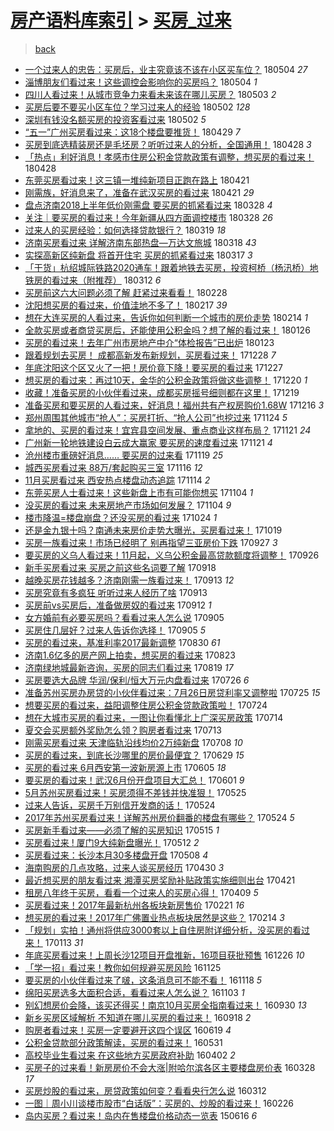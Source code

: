 [房产语料库索引](../../README.md)  > [买房_过来](买房_过来.md)
====
> [back](../README.md)

- [一个过来人的忠告：买房后，业主究竟该不该在小区买车位？](http://jkwz.applinzi.com/ittc/7099365692761703441.html#%E4%B8%80%E4%B8%AA%E8%BF%87%E6%9D%A5%E4%BA%BA%E7%9A%84%E5%BF%A0%E5%91%8A%EF%BC%9A%E4%B9%B0%E6%88%BF%E5%90%8E%EF%BC%8C%E4%B8%9A%E4%B8%BB%E7%A9%B6%E7%AB%9F%E8%AF%A5%E4%B8%8D%E8%AF%A5%E5%9C%A8%E5%B0%8F%E5%8C%BA%E4%B9%B0%E8%BD%A6%E4%BD%8D%EF%BC%9F) 180504 *27* 
- [淄博朋友们看过来！这些调控会影响你的买房吗？](http://jkwz.applinzi.com/ittc/7099227805739123723.html#%E6%B7%84%E5%8D%9A%E6%9C%8B%E5%8F%8B%E4%BB%AC%E7%9C%8B%E8%BF%87%E6%9D%A5%EF%BC%81%E8%BF%99%E4%BA%9B%E8%B0%83%E6%8E%A7%E4%BC%9A%E5%BD%B1%E5%93%8D%E4%BD%A0%E7%9A%84%E4%B9%B0%E6%88%BF%E5%90%97%EF%BC%9F) 180504 *1* 
- [四川人看过来！从城市竞争力来看未来该在哪儿买房？](http://jkwz.applinzi.com/ittc/7098832672636011527.html#%E5%9B%9B%E5%B7%9D%E4%BA%BA%E7%9C%8B%E8%BF%87%E6%9D%A5%EF%BC%81%E4%BB%8E%E5%9F%8E%E5%B8%82%E7%AB%9E%E4%BA%89%E5%8A%9B%E6%9D%A5%E7%9C%8B%E6%9C%AA%E6%9D%A5%E8%AF%A5%E5%9C%A8%E5%93%AA%E5%84%BF%E4%B9%B0%E6%88%BF%EF%BC%9F) 180503 *2* 
- [买房后要不要买小区车位？学习过来人的经验](http://jkwz.applinzi.com/ittc/7098553395038389265.html#%E4%B9%B0%E6%88%BF%E5%90%8E%E8%A6%81%E4%B8%8D%E8%A6%81%E4%B9%B0%E5%B0%8F%E5%8C%BA%E8%BD%A6%E4%BD%8D%EF%BC%9F%E5%AD%A6%E4%B9%A0%E8%BF%87%E6%9D%A5%E4%BA%BA%E7%9A%84%E7%BB%8F%E9%AA%8C) 180502 *128* 
- [深圳有钱没名额买房的投资客看过来](http://jkwz.applinzi.com/ittc/7098410942813701130.html#%E6%B7%B1%E5%9C%B3%E6%9C%89%E9%92%B1%E6%B2%A1%E5%90%8D%E9%A2%9D%E4%B9%B0%E6%88%BF%E7%9A%84%E6%8A%95%E8%B5%84%E5%AE%A2%E7%9C%8B%E8%BF%87%E6%9D%A5) 180502 *5* 
- [“五一”广州买房看过来：这18个楼盘要推货！](http://jkwz.applinzi.com/ittc/7097370277149410320.html#%E2%80%9C%E4%BA%94%E4%B8%80%E2%80%9D%E5%B9%BF%E5%B7%9E%E4%B9%B0%E6%88%BF%E7%9C%8B%E8%BF%87%E6%9D%A5%EF%BC%9A%E8%BF%9918%E4%B8%AA%E6%A5%BC%E7%9B%98%E8%A6%81%E6%8E%A8%E8%B4%A7%EF%BC%81) 180429 *7* 
- [买房到底选精装房还是毛坯房？听听过来人的分析，全国通用！](http://jkwz.applinzi.com/ittc/7097082250560799755.html#%E4%B9%B0%E6%88%BF%E5%88%B0%E5%BA%95%E9%80%89%E7%B2%BE%E8%A3%85%E6%88%BF%E8%BF%98%E6%98%AF%E6%AF%9B%E5%9D%AF%E6%88%BF%EF%BC%9F%E5%90%AC%E5%90%AC%E8%BF%87%E6%9D%A5%E4%BA%BA%E7%9A%84%E5%88%86%E6%9E%90%EF%BC%8C%E5%85%A8%E5%9B%BD%E9%80%9A%E7%94%A8%EF%BC%81) 180428 *3* 
- [「热点」利好消息！孝感市住房公积金贷款政策有调整，想买房的看过来！](http://jkwz.applinzi.com/ittc/7096961226276078609.html#%E3%80%8C%E7%83%AD%E7%82%B9%E3%80%8D%E5%88%A9%E5%A5%BD%E6%B6%88%E6%81%AF%EF%BC%81%E5%AD%9D%E6%84%9F%E5%B8%82%E4%BD%8F%E6%88%BF%E5%85%AC%E7%A7%AF%E9%87%91%E8%B4%B7%E6%AC%BE%E6%94%BF%E7%AD%96%E6%9C%89%E8%B0%83%E6%95%B4%EF%BC%8C%E6%83%B3%E4%B9%B0%E6%88%BF%E7%9A%84%E7%9C%8B%E8%BF%87%E6%9D%A5%EF%BC%81) 180428  
- [东莞买房看过来！这三镇一堆纯新项目正跑在路上](http://jkwz.applinzi.com/ittc/7094570509692044294.html#%E4%B8%9C%E8%8E%9E%E4%B9%B0%E6%88%BF%E7%9C%8B%E8%BF%87%E6%9D%A5%EF%BC%81%E8%BF%99%E4%B8%89%E9%95%87%E4%B8%80%E5%A0%86%E7%BA%AF%E6%96%B0%E9%A1%B9%E7%9B%AE%E6%AD%A3%E8%B7%91%E5%9C%A8%E8%B7%AF%E4%B8%8A) 180421  
- [刚需族，好消息来了，准备在武汉买房的看过来](http://jkwz.applinzi.com/ittc/7094566598771999750.html#%E5%88%9A%E9%9C%80%E6%97%8F%EF%BC%8C%E5%A5%BD%E6%B6%88%E6%81%AF%E6%9D%A5%E4%BA%86%EF%BC%8C%E5%87%86%E5%A4%87%E5%9C%A8%E6%AD%A6%E6%B1%89%E4%B9%B0%E6%88%BF%E7%9A%84%E7%9C%8B%E8%BF%87%E6%9D%A5) 180421 *29* 
- [盘点济南2018上半年低价刚需盘 要买房的抓紧看过来](http://jkwz.applinzi.com/ittc/7085477008631137291.html#%E7%9B%98%E7%82%B9%E6%B5%8E%E5%8D%972018%E4%B8%8A%E5%8D%8A%E5%B9%B4%E4%BD%8E%E4%BB%B7%E5%88%9A%E9%9C%80%E7%9B%98+%E8%A6%81%E4%B9%B0%E6%88%BF%E7%9A%84%E6%8A%93%E7%B4%A7%E7%9C%8B%E8%BF%87%E6%9D%A5) 180328 *4* 
- [关注｜要买房的看过来！今年新疆从四方面调控楼市](http://jkwz.applinzi.com/ittc/7085457106679628811.html#%E5%85%B3%E6%B3%A8%EF%BD%9C%E8%A6%81%E4%B9%B0%E6%88%BF%E7%9A%84%E7%9C%8B%E8%BF%87%E6%9D%A5%EF%BC%81%E4%BB%8A%E5%B9%B4%E6%96%B0%E7%96%86%E4%BB%8E%E5%9B%9B%E6%96%B9%E9%9D%A2%E8%B0%83%E6%8E%A7%E6%A5%BC%E5%B8%82) 180328 *26* 
- [过来人的买房经验：如何选择贷款银行？](http://jkwz.applinzi.com/ittc/7082280711153517574.html#%E8%BF%87%E6%9D%A5%E4%BA%BA%E7%9A%84%E4%B9%B0%E6%88%BF%E7%BB%8F%E9%AA%8C%EF%BC%9A%E5%A6%82%E4%BD%95%E9%80%89%E6%8B%A9%E8%B4%B7%E6%AC%BE%E9%93%B6%E8%A1%8C%EF%BC%9F) 180319 *18* 
- [济南买房看过来 详解济南东部热盘—万达文旅城](http://jkwz.applinzi.com/ittc/7081753420040242183.html#%E6%B5%8E%E5%8D%97%E4%B9%B0%E6%88%BF%E7%9C%8B%E8%BF%87%E6%9D%A5+%E8%AF%A6%E8%A7%A3%E6%B5%8E%E5%8D%97%E4%B8%9C%E9%83%A8%E7%83%AD%E7%9B%98%E2%80%94%E4%B8%87%E8%BE%BE%E6%96%87%E6%97%85%E5%9F%8E) 180318 *43* 
- [实探高新区纯新盘 将首开住宅 买房的抓紧看过来](http://jkwz.applinzi.com/ittc/7081351959519167494.html#%E5%AE%9E%E6%8E%A2%E9%AB%98%E6%96%B0%E5%8C%BA%E7%BA%AF%E6%96%B0%E7%9B%98+%E5%B0%86%E9%A6%96%E5%BC%80%E4%BD%8F%E5%AE%85+%E4%B9%B0%E6%88%BF%E7%9A%84%E6%8A%93%E7%B4%A7%E7%9C%8B%E8%BF%87%E6%9D%A5) 180317 *3* 
- [「干货」杭绍城际铁路2020通车！跟着地铁去买房，投资柯桥（杨汛桥）地铁房的看过来（附推荐）](http://jkwz.applinzi.com/ittc/7079642471938393098.html#%E3%80%8C%E5%B9%B2%E8%B4%A7%E3%80%8D%E6%9D%AD%E7%BB%8D%E5%9F%8E%E9%99%85%E9%93%81%E8%B7%AF2020%E9%80%9A%E8%BD%A6%EF%BC%81%E8%B7%9F%E7%9D%80%E5%9C%B0%E9%93%81%E5%8E%BB%E4%B9%B0%E6%88%BF%EF%BC%8C%E6%8A%95%E8%B5%84%E6%9F%AF%E6%A1%A5%EF%BC%88%E6%9D%A8%E6%B1%9B%E6%A1%A5%EF%BC%89%E5%9C%B0%E9%93%81%E6%88%BF%E7%9A%84%E7%9C%8B%E8%BF%87%E6%9D%A5%EF%BC%88%E9%99%84%E6%8E%A8%E8%8D%90%EF%BC%89) 180312 *6* 
- [买房前这六大问题必须了解 赶紧过来看看！](http://jkwz.applinzi.com/ittc/7075084241199432715.html#%E4%B9%B0%E6%88%BF%E5%89%8D%E8%BF%99%E5%85%AD%E5%A4%A7%E9%97%AE%E9%A2%98%E5%BF%85%E9%A1%BB%E4%BA%86%E8%A7%A3+%E8%B5%B6%E7%B4%A7%E8%BF%87%E6%9D%A5%E7%9C%8B%E7%9C%8B%EF%BC%81) 180228  
- [沈阳想买房的看过来，价值洼地不多了！](http://jkwz.applinzi.com/ittc/7071039887245837323.html#%E6%B2%88%E9%98%B3%E6%83%B3%E4%B9%B0%E6%88%BF%E7%9A%84%E7%9C%8B%E8%BF%87%E6%9D%A5%EF%BC%8C%E4%BB%B7%E5%80%BC%E6%B4%BC%E5%9C%B0%E4%B8%8D%E5%A4%9A%E4%BA%86%EF%BC%81) 180217 *39* 
- [想在大连买房的人看过来，告诉你如何判断一个城市的房价走势](http://jkwz.applinzi.com/ittc/7070039120787538961.html#%E6%83%B3%E5%9C%A8%E5%A4%A7%E8%BF%9E%E4%B9%B0%E6%88%BF%E7%9A%84%E4%BA%BA%E7%9C%8B%E8%BF%87%E6%9D%A5%EF%BC%8C%E5%91%8A%E8%AF%89%E4%BD%A0%E5%A6%82%E4%BD%95%E5%88%A4%E6%96%AD%E4%B8%80%E4%B8%AA%E5%9F%8E%E5%B8%82%E7%9A%84%E6%88%BF%E4%BB%B7%E8%B5%B0%E5%8A%BF) 180214 *1* 
- [全款买房或者商贷买房后，还能使用公积金吗？想了解的看过来！](http://jkwz.applinzi.com/ittc/7062931282466440198.html#%E5%85%A8%E6%AC%BE%E4%B9%B0%E6%88%BF%E6%88%96%E8%80%85%E5%95%86%E8%B4%B7%E4%B9%B0%E6%88%BF%E5%90%8E%EF%BC%8C%E8%BF%98%E8%83%BD%E4%BD%BF%E7%94%A8%E5%85%AC%E7%A7%AF%E9%87%91%E5%90%97%EF%BC%9F%E6%83%B3%E4%BA%86%E8%A7%A3%E7%9A%84%E7%9C%8B%E8%BF%87%E6%9D%A5%EF%BC%81) 180126  
- [买房的看过来！去年广州市房地产中介“体检报告”已出炉](http://jkwz.applinzi.com/ittc/7061901948913976331.html#%E4%B9%B0%E6%88%BF%E7%9A%84%E7%9C%8B%E8%BF%87%E6%9D%A5%EF%BC%81%E5%8E%BB%E5%B9%B4%E5%B9%BF%E5%B7%9E%E5%B8%82%E6%88%BF%E5%9C%B0%E4%BA%A7%E4%B8%AD%E4%BB%8B%E2%80%9C%E4%BD%93%E6%A3%80%E6%8A%A5%E5%91%8A%E2%80%9D%E5%B7%B2%E5%87%BA%E7%82%89) 180123  
- [跟着规划去买房！  成都高新发布新规划，买房看过来！](http://jkwz.applinzi.com/ittc/7052072982787130385.html#%E8%B7%9F%E7%9D%80%E8%A7%84%E5%88%92%E5%8E%BB%E4%B9%B0%E6%88%BF%EF%BC%81++%E6%88%90%E9%83%BD%E9%AB%98%E6%96%B0%E5%8F%91%E5%B8%83%E6%96%B0%E8%A7%84%E5%88%92%EF%BC%8C%E4%B9%B0%E6%88%BF%E7%9C%8B%E8%BF%87%E6%9D%A5%EF%BC%81) 171228 *7* 
- [年底沈阳这个区又火了一把！房价竟下降！要买房的看过来](http://jkwz.applinzi.com/ittc/7051720911885960209.html#%E5%B9%B4%E5%BA%95%E6%B2%88%E9%98%B3%E8%BF%99%E4%B8%AA%E5%8C%BA%E5%8F%88%E7%81%AB%E4%BA%86%E4%B8%80%E6%8A%8A%EF%BC%81%E6%88%BF%E4%BB%B7%E7%AB%9F%E4%B8%8B%E9%99%8D%EF%BC%81%E8%A6%81%E4%B9%B0%E6%88%BF%E7%9A%84%E7%9C%8B%E8%BF%87%E6%9D%A5) 171227  
- [想买房的看过来：再过10天，金华的公积金政策将做这些调整！](http://jkwz.applinzi.com/ittc/7049278296947164176.html#%E6%83%B3%E4%B9%B0%E6%88%BF%E7%9A%84%E7%9C%8B%E8%BF%87%E6%9D%A5%EF%BC%9A%E5%86%8D%E8%BF%8710%E5%A4%A9%EF%BC%8C%E9%87%91%E5%8D%8E%E7%9A%84%E5%85%AC%E7%A7%AF%E9%87%91%E6%94%BF%E7%AD%96%E5%B0%86%E5%81%9A%E8%BF%99%E4%BA%9B%E8%B0%83%E6%95%B4%EF%BC%81) 171220 *1* 
- [收藏！准备买房的小伙伴看过来，成都买房摇号细则都在这里！](http://jkwz.applinzi.com/ittc/7048730707956859920.html#%E6%94%B6%E8%97%8F%EF%BC%81%E5%87%86%E5%A4%87%E4%B9%B0%E6%88%BF%E7%9A%84%E5%B0%8F%E4%BC%99%E4%BC%B4%E7%9C%8B%E8%BF%87%E6%9D%A5%EF%BC%8C%E6%88%90%E9%83%BD%E4%B9%B0%E6%88%BF%E6%91%87%E5%8F%B7%E7%BB%86%E5%88%99%E9%83%BD%E5%9C%A8%E8%BF%99%E9%87%8C%EF%BC%81) 171219  
- [准备买房和要买房的人看过来，好消息！福州共有产权房购价1.68W](http://jkwz.applinzi.com/ittc/7047604292976903184.html#%E5%87%86%E5%A4%87%E4%B9%B0%E6%88%BF%E5%92%8C%E8%A6%81%E4%B9%B0%E6%88%BF%E7%9A%84%E4%BA%BA%E7%9C%8B%E8%BF%87%E6%9D%A5%EF%BC%8C%E5%A5%BD%E6%B6%88%E6%81%AF%EF%BC%81%E7%A6%8F%E5%B7%9E%E5%85%B1%E6%9C%89%E4%BA%A7%E6%9D%83%E6%88%BF%E8%B4%AD%E4%BB%B71.68W) 171216 *3* 
- [郑州周围其他城市“抢人”：买房打折、“抢人公司”也挖过来](http://jkwz.applinzi.com/ittc/7039372198437979152.html#%E9%83%91%E5%B7%9E%E5%91%A8%E5%9B%B4%E5%85%B6%E4%BB%96%E5%9F%8E%E5%B8%82%E2%80%9C%E6%8A%A2%E4%BA%BA%E2%80%9D%EF%BC%9A%E4%B9%B0%E6%88%BF%E6%89%93%E6%8A%98%E3%80%81%E2%80%9C%E6%8A%A2%E4%BA%BA%E5%85%AC%E5%8F%B8%E2%80%9D%E4%B9%9F%E6%8C%96%E8%BF%87%E6%9D%A5) 171124 *5* 
- [拿地的、买房的看过来！宜宾县空间发展、重点商业这样布局？](http://jkwz.applinzi.com/ittc/7038319510564635664.html#%E6%8B%BF%E5%9C%B0%E7%9A%84%E3%80%81%E4%B9%B0%E6%88%BF%E7%9A%84%E7%9C%8B%E8%BF%87%E6%9D%A5%EF%BC%81%E5%AE%9C%E5%AE%BE%E5%8E%BF%E7%A9%BA%E9%97%B4%E5%8F%91%E5%B1%95%E3%80%81%E9%87%8D%E7%82%B9%E5%95%86%E4%B8%9A%E8%BF%99%E6%A0%B7%E5%B8%83%E5%B1%80%EF%BC%9F) 171121 *24* 
- [广州新一轮地铁建设白云成大赢家 要买房的速度看过来](http://jkwz.applinzi.com/ittc/7038294529399063569.html#%E5%B9%BF%E5%B7%9E%E6%96%B0%E4%B8%80%E8%BD%AE%E5%9C%B0%E9%93%81%E5%BB%BA%E8%AE%BE%E7%99%BD%E4%BA%91%E6%88%90%E5%A4%A7%E8%B5%A2%E5%AE%B6+%E8%A6%81%E4%B9%B0%E6%88%BF%E7%9A%84%E9%80%9F%E5%BA%A6%E7%9C%8B%E8%BF%87%E6%9D%A5) 171121 *4* 
- [沧州楼市重磅好消息…… 要买房的过来看](http://jkwz.applinzi.com/ittc/7037659111393592337.html#%E6%B2%A7%E5%B7%9E%E6%A5%BC%E5%B8%82%E9%87%8D%E7%A3%85%E5%A5%BD%E6%B6%88%E6%81%AF%E2%80%A6%E2%80%A6+%E8%A6%81%E4%B9%B0%E6%88%BF%E7%9A%84%E8%BF%87%E6%9D%A5%E7%9C%8B) 171119 *25* 
- [城西买房看过来 88万/套起购买三室](http://jkwz.applinzi.com/ittc/7036342515039470608.html#%E5%9F%8E%E8%A5%BF%E4%B9%B0%E6%88%BF%E7%9C%8B%E8%BF%87%E6%9D%A5+88%E4%B8%87%2F%E5%A5%97%E8%B5%B7%E8%B4%AD%E4%B9%B0%E4%B8%89%E5%AE%A4) 171116 *12* 
- [11月买房看过来 西安热点楼盘动态追踪](http://jkwz.applinzi.com/ittc/7035580203437392913.html#11%E6%9C%88%E4%B9%B0%E6%88%BF%E7%9C%8B%E8%BF%87%E6%9D%A5+%E8%A5%BF%E5%AE%89%E7%83%AD%E7%82%B9%E6%A5%BC%E7%9B%98%E5%8A%A8%E6%80%81%E8%BF%BD%E8%B8%AA) 171114 *2* 
- [东莞买房人士看过来！这些新盘上市有可能你想买](http://jkwz.applinzi.com/ittc/7032067988738540561.html#%E4%B8%9C%E8%8E%9E%E4%B9%B0%E6%88%BF%E4%BA%BA%E5%A3%AB%E7%9C%8B%E8%BF%87%E6%9D%A5%EF%BC%81%E8%BF%99%E4%BA%9B%E6%96%B0%E7%9B%98%E4%B8%8A%E5%B8%82%E6%9C%89%E5%8F%AF%E8%83%BD%E4%BD%A0%E6%83%B3%E4%B9%B0) 171104 *1* 
- [没买房的看过来 未来房地产市场如何发展？](http://jkwz.applinzi.com/ittc/7032043023184167952.html#%E6%B2%A1%E4%B9%B0%E6%88%BF%E7%9A%84%E7%9C%8B%E8%BF%87%E6%9D%A5+%E6%9C%AA%E6%9D%A5%E6%88%BF%E5%9C%B0%E4%BA%A7%E5%B8%82%E5%9C%BA%E5%A6%82%E4%BD%95%E5%8F%91%E5%B1%95%EF%BC%9F) 171104 *9* 
- [楼市降温=楼盘崩盘？还没买房的看过来](http://jkwz.applinzi.com/ittc/7028010122692002833.html#%E6%A5%BC%E5%B8%82%E9%99%8D%E6%B8%A9%3D%E6%A5%BC%E7%9B%98%E5%B4%A9%E7%9B%98%EF%BC%9F%E8%BF%98%E6%B2%A1%E4%B9%B0%E6%88%BF%E7%9A%84%E7%9C%8B%E8%BF%87%E6%9D%A5) 171024 *1* 
- [还是金九银十吗？南通未来房价走势大曝光，买房看过来！](http://jkwz.applinzi.com/ittc/7026175818747872272.html#%E8%BF%98%E6%98%AF%E9%87%91%E4%B9%9D%E9%93%B6%E5%8D%81%E5%90%97%EF%BC%9F%E5%8D%97%E9%80%9A%E6%9C%AA%E6%9D%A5%E6%88%BF%E4%BB%B7%E8%B5%B0%E5%8A%BF%E5%A4%A7%E6%9B%9D%E5%85%89%EF%BC%8C%E4%B9%B0%E6%88%BF%E7%9C%8B%E8%BF%87%E6%9D%A5%EF%BC%81) 171019  
- [买房一族看过来！市场已经明了 别再指望三亚房价下跌](http://jkwz.applinzi.com/ittc/7017939363714040849.html#%E4%B9%B0%E6%88%BF%E4%B8%80%E6%97%8F%E7%9C%8B%E8%BF%87%E6%9D%A5%EF%BC%81%E5%B8%82%E5%9C%BA%E5%B7%B2%E7%BB%8F%E6%98%8E%E4%BA%86+%E5%88%AB%E5%86%8D%E6%8C%87%E6%9C%9B%E4%B8%89%E4%BA%9A%E6%88%BF%E4%BB%B7%E4%B8%8B%E8%B7%8C) 170927 *3* 
- [要买房的义乌人看过来！11月起，义乌公积金最高贷款额度将调整！](http://jkwz.applinzi.com/ittc/7017661281971209233.html#%E8%A6%81%E4%B9%B0%E6%88%BF%E7%9A%84%E4%B9%89%E4%B9%8C%E4%BA%BA%E7%9C%8B%E8%BF%87%E6%9D%A5%EF%BC%8111%E6%9C%88%E8%B5%B7%EF%BC%8C%E4%B9%89%E4%B9%8C%E5%85%AC%E7%A7%AF%E9%87%91%E6%9C%80%E9%AB%98%E8%B4%B7%E6%AC%BE%E9%A2%9D%E5%BA%A6%E5%B0%86%E8%B0%83%E6%95%B4%EF%BC%81) 170926  
- [新手买房看过来 买房之前这些名词要了解](http://jkwz.applinzi.com/ittc/7014596623915811857.html#%E6%96%B0%E6%89%8B%E4%B9%B0%E6%88%BF%E7%9C%8B%E8%BF%87%E6%9D%A5+%E4%B9%B0%E6%88%BF%E4%B9%8B%E5%89%8D%E8%BF%99%E4%BA%9B%E5%90%8D%E8%AF%8D%E8%A6%81%E4%BA%86%E8%A7%A3) 170918  
- [越晚买房花钱越多？济南刚需一族看过来！](http://jkwz.applinzi.com/ittc/7012794241351418897.html#%E8%B6%8A%E6%99%9A%E4%B9%B0%E6%88%BF%E8%8A%B1%E9%92%B1%E8%B6%8A%E5%A4%9A%EF%BC%9F%E6%B5%8E%E5%8D%97%E5%88%9A%E9%9C%80%E4%B8%80%E6%97%8F%E7%9C%8B%E8%BF%87%E6%9D%A5%EF%BC%81) 170913 *12* 
- [买房究竟有多疯狂 听听过来人经历了啥](http://jkwz.applinzi.com/ittc/7012717439853528081.html#%E4%B9%B0%E6%88%BF%E7%A9%B6%E7%AB%9F%E6%9C%89%E5%A4%9A%E7%96%AF%E7%8B%82+%E5%90%AC%E5%90%AC%E8%BF%87%E6%9D%A5%E4%BA%BA%E7%BB%8F%E5%8E%86%E4%BA%86%E5%95%A5) 170913  
- [买房前vs买房后，准备做房奴的看过来](http://jkwz.applinzi.com/ittc/7012369281466237968.html#%E4%B9%B0%E6%88%BF%E5%89%8Dvs%E4%B9%B0%E6%88%BF%E5%90%8E%EF%BC%8C%E5%87%86%E5%A4%87%E5%81%9A%E6%88%BF%E5%A5%B4%E7%9A%84%E7%9C%8B%E8%BF%87%E6%9D%A5) 170912 *1* 
- [女方婚前有必要买房吗？看看过来人怎么说](http://jkwz.applinzi.com/ittc/7009931176264074256.html#%E5%A5%B3%E6%96%B9%E5%A9%9A%E5%89%8D%E6%9C%89%E5%BF%85%E8%A6%81%E4%B9%B0%E6%88%BF%E5%90%97%EF%BC%9F%E7%9C%8B%E7%9C%8B%E8%BF%87%E6%9D%A5%E4%BA%BA%E6%80%8E%E4%B9%88%E8%AF%B4) 170905  
- [买房住几层好？过来人告诉你选择！](http://jkwz.applinzi.com/ittc/7009899772234957840.html#%E4%B9%B0%E6%88%BF%E4%BD%8F%E5%87%A0%E5%B1%82%E5%A5%BD%EF%BC%9F%E8%BF%87%E6%9D%A5%E4%BA%BA%E5%91%8A%E8%AF%89%E4%BD%A0%E9%80%89%E6%8B%A9%EF%BC%81) 170905 *5* 
- [买房的看过来，基准利率2017最新调整](http://jkwz.applinzi.com/ittc/7007538099813614609.html#%E4%B9%B0%E6%88%BF%E7%9A%84%E7%9C%8B%E8%BF%87%E6%9D%A5%EF%BC%8C%E5%9F%BA%E5%87%86%E5%88%A9%E7%8E%872017%E6%9C%80%E6%96%B0%E8%B0%83%E6%95%B4) 170830 *61* 
- [济南1.6亿多的房产网上拍卖，想买房的看过来](http://jkwz.applinzi.com/ittc/7004924655075591185.html#%E6%B5%8E%E5%8D%971.6%E4%BA%BF%E5%A4%9A%E7%9A%84%E6%88%BF%E4%BA%A7%E7%BD%91%E4%B8%8A%E6%8B%8D%E5%8D%96%EF%BC%8C%E6%83%B3%E4%B9%B0%E6%88%BF%E7%9A%84%E7%9C%8B%E8%BF%87%E6%9D%A5) 170823  
- [济南绿地城最新咨询，买房的同志们看过来](http://jkwz.applinzi.com/ittc/7003419865334154256.html#%E6%B5%8E%E5%8D%97%E7%BB%BF%E5%9C%B0%E5%9F%8E%E6%9C%80%E6%96%B0%E5%92%A8%E8%AF%A2%EF%BC%8C%E4%B9%B0%E6%88%BF%E7%9A%84%E5%90%8C%E5%BF%97%E4%BB%AC%E7%9C%8B%E8%BF%87%E6%9D%A5) 170819 *17* 
- [买房要选大品牌 华润/保利/恒大万元内盘看过来](http://jkwz.applinzi.com/ittc/6994533185973912592.html#%E4%B9%B0%E6%88%BF%E8%A6%81%E9%80%89%E5%A4%A7%E5%93%81%E7%89%8C+%E5%8D%8E%E6%B6%A6%2F%E4%BF%9D%E5%88%A9%2F%E6%81%92%E5%A4%A7%E4%B8%87%E5%85%83%E5%86%85%E7%9B%98%E7%9C%8B%E8%BF%87%E6%9D%A5) 170726 *6* 
- [准备苏州买房办房贷的小伙伴看过来：7月26日房贷利率又调整啦](http://jkwz.applinzi.com/ittc/6994190668334105616.html#%E5%87%86%E5%A4%87%E8%8B%8F%E5%B7%9E%E4%B9%B0%E6%88%BF%E5%8A%9E%E6%88%BF%E8%B4%B7%E7%9A%84%E5%B0%8F%E4%BC%99%E4%BC%B4%E7%9C%8B%E8%BF%87%E6%9D%A5%EF%BC%9A7%E6%9C%8826%E6%97%A5%E6%88%BF%E8%B4%B7%E5%88%A9%E7%8E%87%E5%8F%88%E8%B0%83%E6%95%B4%E5%95%A6) 170725 *15* 
- [想要买房的看过来，益阳调整住房公积金贷款政策啦！](http://jkwz.applinzi.com/ittc/6993884195225863184.html#%E6%83%B3%E8%A6%81%E4%B9%B0%E6%88%BF%E7%9A%84%E7%9C%8B%E8%BF%87%E6%9D%A5%EF%BC%8C%E7%9B%8A%E9%98%B3%E8%B0%83%E6%95%B4%E4%BD%8F%E6%88%BF%E5%85%AC%E7%A7%AF%E9%87%91%E8%B4%B7%E6%AC%BE%E6%94%BF%E7%AD%96%E5%95%A6%EF%BC%81) 170724  
- [想在大城市买房的看过来，一图让你看懂北上广深买房政策](http://jkwz.applinzi.com/ittc/6990091289855788048.html#%E6%83%B3%E5%9C%A8%E5%A4%A7%E5%9F%8E%E5%B8%82%E4%B9%B0%E6%88%BF%E7%9A%84%E7%9C%8B%E8%BF%87%E6%9D%A5%EF%BC%8C%E4%B8%80%E5%9B%BE%E8%AE%A9%E4%BD%A0%E7%9C%8B%E6%87%82%E5%8C%97%E4%B8%8A%E5%B9%BF%E6%B7%B1%E4%B9%B0%E6%88%BF%E6%94%BF%E7%AD%96) 170714  
- [夏交会买房额外奖励怎么领？购房者看过来](http://jkwz.applinzi.com/ittc/6989782918724322320.html#%E5%A4%8F%E4%BA%A4%E4%BC%9A%E4%B9%B0%E6%88%BF%E9%A2%9D%E5%A4%96%E5%A5%96%E5%8A%B1%E6%80%8E%E4%B9%88%E9%A2%86%EF%BC%9F%E8%B4%AD%E6%88%BF%E8%80%85%E7%9C%8B%E8%BF%87%E6%9D%A5) 170713  
- [刚需买房看过来 天津临轨沿线均价2万纯新盘](http://jkwz.applinzi.com/ittc/6987796106518725649.html#%E5%88%9A%E9%9C%80%E4%B9%B0%E6%88%BF%E7%9C%8B%E8%BF%87%E6%9D%A5+%E5%A4%A9%E6%B4%A5%E4%B8%B4%E8%BD%A8%E6%B2%BF%E7%BA%BF%E5%9D%87%E4%BB%B72%E4%B8%87%E7%BA%AF%E6%96%B0%E7%9B%98) 170708 *10* 
- [买房的看过来，到底长沙哪里的房价最便宜？](http://jkwz.applinzi.com/ittc/6984599479884710917.html#%E4%B9%B0%E6%88%BF%E7%9A%84%E7%9C%8B%E8%BF%87%E6%9D%A5%EF%BC%8C%E5%88%B0%E5%BA%95%E9%95%BF%E6%B2%99%E5%93%AA%E9%87%8C%E7%9A%84%E6%88%BF%E4%BB%B7%E6%9C%80%E4%BE%BF%E5%AE%9C%EF%BC%9F) 170629 *15* 
- [买房的看过来 6月西安第一波新房源上市](http://jkwz.applinzi.com/ittc/6975708999218365445.html#%E4%B9%B0%E6%88%BF%E7%9A%84%E7%9C%8B%E8%BF%87%E6%9D%A5+6%E6%9C%88%E8%A5%BF%E5%AE%89%E7%AC%AC%E4%B8%80%E6%B3%A2%E6%96%B0%E6%88%BF%E6%BA%90%E4%B8%8A%E5%B8%82) 170605 *18* 
- [要买房的看过来！武汉6月份开盘项目大汇总！](http://jkwz.applinzi.com/ittc/6974074472272233477.html#%E8%A6%81%E4%B9%B0%E6%88%BF%E7%9A%84%E7%9C%8B%E8%BF%87%E6%9D%A5%EF%BC%81%E6%AD%A6%E6%B1%896%E6%9C%88%E4%BB%BD%E5%BC%80%E7%9B%98%E9%A1%B9%E7%9B%AE%E5%A4%A7%E6%B1%87%E6%80%BB%EF%BC%81) 170601 *9* 
- [5月苏州买房看过来！买房须得不差钱并快准狠！](http://jkwz.applinzi.com/ittc/6971541987365749765.html#5%E6%9C%88%E8%8B%8F%E5%B7%9E%E4%B9%B0%E6%88%BF%E7%9C%8B%E8%BF%87%E6%9D%A5%EF%BC%81%E4%B9%B0%E6%88%BF%E9%A1%BB%E5%BE%97%E4%B8%8D%E5%B7%AE%E9%92%B1%E5%B9%B6%E5%BF%AB%E5%87%86%E7%8B%A0%EF%BC%81) 170525  
- [过来人告诉，买房千万别信开发商的话！](http://jkwz.applinzi.com/ittc/6971336046309540868.html#%E8%BF%87%E6%9D%A5%E4%BA%BA%E5%91%8A%E8%AF%89%EF%BC%8C%E4%B9%B0%E6%88%BF%E5%8D%83%E4%B8%87%E5%88%AB%E4%BF%A1%E5%BC%80%E5%8F%91%E5%95%86%E7%9A%84%E8%AF%9D%EF%BC%81) 170524  
- [2017年苏州买房看过来！详解苏州房价翻番的楼盘有哪些？](http://jkwz.applinzi.com/ittc/6971170481091642373.html#2017%E5%B9%B4%E8%8B%8F%E5%B7%9E%E4%B9%B0%E6%88%BF%E7%9C%8B%E8%BF%87%E6%9D%A5%EF%BC%81%E8%AF%A6%E8%A7%A3%E8%8B%8F%E5%B7%9E%E6%88%BF%E4%BB%B7%E7%BF%BB%E7%95%AA%E7%9A%84%E6%A5%BC%E7%9B%98%E6%9C%89%E5%93%AA%E4%BA%9B%EF%BC%9F) 170524 *5* 
- [买房新手看过来——必须了解的买房知识](http://jkwz.applinzi.com/ittc/6967904971637933060.html#%E4%B9%B0%E6%88%BF%E6%96%B0%E6%89%8B%E7%9C%8B%E8%BF%87%E6%9D%A5%E2%80%94%E2%80%94%E5%BF%85%E9%A1%BB%E4%BA%86%E8%A7%A3%E7%9A%84%E4%B9%B0%E6%88%BF%E7%9F%A5%E8%AF%86) 170515 *1* 
- [买房看过来 ! 厦门9大纯新盘曝光！](http://jkwz.applinzi.com/ittc/6966716517881218052.html#%E4%B9%B0%E6%88%BF%E7%9C%8B%E8%BF%87%E6%9D%A5+%21+%E5%8E%A6%E9%97%A89%E5%A4%A7%E7%BA%AF%E6%96%B0%E7%9B%98%E6%9B%9D%E5%85%89%EF%BC%81) 170512 *2* 
- [买房看过来：长沙本月30多楼盘开盘](http://jkwz.applinzi.com/ittc/6965247023463793668.html#%E4%B9%B0%E6%88%BF%E7%9C%8B%E8%BF%87%E6%9D%A5%EF%BC%9A%E9%95%BF%E6%B2%99%E6%9C%AC%E6%9C%8830%E5%A4%9A%E6%A5%BC%E7%9B%98%E5%BC%80%E7%9B%98) 170508 *4* 
- [海南购房的几点攻略，过来人谈买房经历](http://jkwz.applinzi.com/ittc/6962369602762834948.html#%E6%B5%B7%E5%8D%97%E8%B4%AD%E6%88%BF%E7%9A%84%E5%87%A0%E7%82%B9%E6%94%BB%E7%95%A5%EF%BC%8C%E8%BF%87%E6%9D%A5%E4%BA%BA%E8%B0%88%E4%B9%B0%E6%88%BF%E7%BB%8F%E5%8E%86) 170430 *3* 
- [最近想买房的朋友看过来 湘潭买房奖励补贴政策实施细则出台](http://jkwz.applinzi.com/ittc/6958901492688880644.html#%E6%9C%80%E8%BF%91%E6%83%B3%E4%B9%B0%E6%88%BF%E7%9A%84%E6%9C%8B%E5%8F%8B%E7%9C%8B%E8%BF%87%E6%9D%A5+%E6%B9%98%E6%BD%AD%E4%B9%B0%E6%88%BF%E5%A5%96%E5%8A%B1%E8%A1%A5%E8%B4%B4%E6%94%BF%E7%AD%96%E5%AE%9E%E6%96%BD%E7%BB%86%E5%88%99%E5%87%BA%E5%8F%B0) 170421  
- [租房八年终于买房，看看一个过来人的买房心得！](http://jkwz.applinzi.com/ittc/6954477250744419333.html#%E7%A7%9F%E6%88%BF%E5%85%AB%E5%B9%B4%E7%BB%88%E4%BA%8E%E4%B9%B0%E6%88%BF%EF%BC%8C%E7%9C%8B%E7%9C%8B%E4%B8%80%E4%B8%AA%E8%BF%87%E6%9D%A5%E4%BA%BA%E7%9A%84%E4%B9%B0%E6%88%BF%E5%BF%83%E5%BE%97%EF%BC%81) 170409 *5* 
- [买房看过来！2017年最新杭州各板块新房售价](http://jkwz.applinzi.com/ittc/6937036255442502661.html#%E4%B9%B0%E6%88%BF%E7%9C%8B%E8%BF%87%E6%9D%A5%EF%BC%812017%E5%B9%B4%E6%9C%80%E6%96%B0%E6%9D%AD%E5%B7%9E%E5%90%84%E6%9D%BF%E5%9D%97%E6%96%B0%E6%88%BF%E5%94%AE%E4%BB%B7) 170221 *16* 
- [想买房的看过来！2017年广佛置业热点板块居然是这些？](http://jkwz.applinzi.com/ittc/6934453622384624644.html#%E6%83%B3%E4%B9%B0%E6%88%BF%E7%9A%84%E7%9C%8B%E8%BF%87%E6%9D%A5%EF%BC%812017%E5%B9%B4%E5%B9%BF%E4%BD%9B%E7%BD%AE%E4%B8%9A%E7%83%AD%E7%82%B9%E6%9D%BF%E5%9D%97%E5%B1%85%E7%84%B6%E6%98%AF%E8%BF%99%E4%BA%9B%EF%BC%9F) 170214 *3* 
- [「规划」实拍！通州将供应3000套以上自住房附详细分析，没买房的看过来！](http://jkwz.applinzi.com/ittc/6922681004891571204.html#%E3%80%8C%E8%A7%84%E5%88%92%E3%80%8D%E5%AE%9E%E6%8B%8D%EF%BC%81%E9%80%9A%E5%B7%9E%E5%B0%86%E4%BE%9B%E5%BA%943000%E5%A5%97%E4%BB%A5%E4%B8%8A%E8%87%AA%E4%BD%8F%E6%88%BF%E9%99%84%E8%AF%A6%E7%BB%86%E5%88%86%E6%9E%90%EF%BC%8C%E6%B2%A1%E4%B9%B0%E6%88%BF%E7%9A%84%E7%9C%8B%E8%BF%87%E6%9D%A5%EF%BC%81) 170113 *31* 
- [年底买房看过来！上周长沙12项目开盘推新，16项目获批预售](http://jkwz.applinzi.com/ittc/6915972532909114372.html#%E5%B9%B4%E5%BA%95%E4%B9%B0%E6%88%BF%E7%9C%8B%E8%BF%87%E6%9D%A5%EF%BC%81%E4%B8%8A%E5%91%A8%E9%95%BF%E6%B2%9912%E9%A1%B9%E7%9B%AE%E5%BC%80%E7%9B%98%E6%8E%A8%E6%96%B0%EF%BC%8C16%E9%A1%B9%E7%9B%AE%E8%8E%B7%E6%89%B9%E9%A2%84%E5%94%AE) 161226 *10* 
- [「学一招」看过来！教你如何规避买房风险](http://jkwz.applinzi.com/ittc/6904411153148412932.html#%E3%80%8C%E5%AD%A6%E4%B8%80%E6%8B%9B%E3%80%8D%E7%9C%8B%E8%BF%87%E6%9D%A5%EF%BC%81%E6%95%99%E4%BD%A0%E5%A6%82%E4%BD%95%E8%A7%84%E9%81%BF%E4%B9%B0%E6%88%BF%E9%A3%8E%E9%99%A9) 161125  
- [要买房的小伙伴看过来了啵，这条消息可不能不看！](http://jkwz.applinzi.com/ittc/6901621579456185348.html#%E8%A6%81%E4%B9%B0%E6%88%BF%E7%9A%84%E5%B0%8F%E4%BC%99%E4%BC%B4%E7%9C%8B%E8%BF%87%E6%9D%A5%E4%BA%86%E5%95%B5%EF%BC%8C%E8%BF%99%E6%9D%A1%E6%B6%88%E6%81%AF%E5%8F%AF%E4%B8%8D%E8%83%BD%E4%B8%8D%E7%9C%8B%EF%BC%81) 161118 *5* 
- [绵阳买房选多大面积合适，看看过来人怎么说？](http://jkwz.applinzi.com/ittc/6896203531643520005.html#%E7%BB%B5%E9%98%B3%E4%B9%B0%E6%88%BF%E9%80%89%E5%A4%9A%E5%A4%A7%E9%9D%A2%E7%A7%AF%E5%90%88%E9%80%82%EF%BC%8C%E7%9C%8B%E7%9C%8B%E8%BF%87%E6%9D%A5%E4%BA%BA%E6%80%8E%E4%B9%88%E8%AF%B4%EF%BC%9F) 161103 *1* 
- [别幻想房价会降，该买还得买！南京10月买房全指南看过来！](http://jkwz.applinzi.com/ittc/6883703342953399300.html#%E5%88%AB%E5%B9%BB%E6%83%B3%E6%88%BF%E4%BB%B7%E4%BC%9A%E9%99%8D%EF%BC%8C%E8%AF%A5%E4%B9%B0%E8%BF%98%E5%BE%97%E4%B9%B0%EF%BC%81%E5%8D%97%E4%BA%AC10%E6%9C%88%E4%B9%B0%E6%88%BF%E5%85%A8%E6%8C%87%E5%8D%97%E7%9C%8B%E8%BF%87%E6%9D%A5%EF%BC%81) 160930 *13* 
- [新乡买房区域解析 不知道在哪儿买房的看过来！](http://jkwz.applinzi.com/ittc/6879245731411526661.html#%E6%96%B0%E4%B9%A1%E4%B9%B0%E6%88%BF%E5%8C%BA%E5%9F%9F%E8%A7%A3%E6%9E%90+%E4%B8%8D%E7%9F%A5%E9%81%93%E5%9C%A8%E5%93%AA%E5%84%BF%E4%B9%B0%E6%88%BF%E7%9A%84%E7%9C%8B%E8%BF%87%E6%9D%A5%EF%BC%81) 160918 *2* 
- [购房者看过来！买房一定要避开这四个误区](http://jkwz.applinzi.com/ittc/6845582619718452229.html#%E8%B4%AD%E6%88%BF%E8%80%85%E7%9C%8B%E8%BF%87%E6%9D%A5%EF%BC%81%E4%B9%B0%E6%88%BF%E4%B8%80%E5%AE%9A%E8%A6%81%E9%81%BF%E5%BC%80%E8%BF%99%E5%9B%9B%E4%B8%AA%E8%AF%AF%E5%8C%BA) 160619 *4* 
- [公积金贷款部分政策解读，买房的看过来！](http://jkwz.applinzi.com/ittc/6838321681386701829.html#%E5%85%AC%E7%A7%AF%E9%87%91%E8%B4%B7%E6%AC%BE%E9%83%A8%E5%88%86%E6%94%BF%E7%AD%96%E8%A7%A3%E8%AF%BB%EF%BC%8C%E4%B9%B0%E6%88%BF%E7%9A%84%E7%9C%8B%E8%BF%87%E6%9D%A5%EF%BC%81) 160531  
- [高校毕业生看过来 在这些地方买房政府补助](http://jkwz.applinzi.com/ittc/6816433749000455172.html#%E9%AB%98%E6%A0%A1%E6%AF%95%E4%B8%9A%E7%94%9F%E7%9C%8B%E8%BF%87%E6%9D%A5+%E5%9C%A8%E8%BF%99%E4%BA%9B%E5%9C%B0%E6%96%B9%E4%B9%B0%E6%88%BF%E6%94%BF%E5%BA%9C%E8%A1%A5%E5%8A%A9) 160402 *2* 
- [买房子的过来看！新房房价不会大涨|附哈尔滨各区主要楼盘房价表](http://jkwz.applinzi.com/ittc/6814717618657166341.html#%E4%B9%B0%E6%88%BF%E5%AD%90%E7%9A%84%E8%BF%87%E6%9D%A5%E7%9C%8B%EF%BC%81%E6%96%B0%E6%88%BF%E6%88%BF%E4%BB%B7%E4%B8%8D%E4%BC%9A%E5%A4%A7%E6%B6%A8%7C%E9%99%84%E5%93%88%E5%B0%94%E6%BB%A8%E5%90%84%E5%8C%BA%E4%B8%BB%E8%A6%81%E6%A5%BC%E7%9B%98%E6%88%BF%E4%BB%B7%E8%A1%A8) 160328 *17* 
- [买房炒股的看过来，房贷政策如何变？看看央行怎么说](http://jkwz.applinzi.com/ittc/6808702184438891525.html#%E4%B9%B0%E6%88%BF%E7%82%92%E8%82%A1%E7%9A%84%E7%9C%8B%E8%BF%87%E6%9D%A5%EF%BC%8C%E6%88%BF%E8%B4%B7%E6%94%BF%E7%AD%96%E5%A6%82%E4%BD%95%E5%8F%98%EF%BC%9F%E7%9C%8B%E7%9C%8B%E5%A4%AE%E8%A1%8C%E6%80%8E%E4%B9%88%E8%AF%B4) 160312  
- [一图｜周小川谈楼市股市“白话版”：买房的、炒股的看过来！](http://jkwz.applinzi.com/ittc/6803230736412836868.html#%E4%B8%80%E5%9B%BE%EF%BD%9C%E5%91%A8%E5%B0%8F%E5%B7%9D%E8%B0%88%E6%A5%BC%E5%B8%82%E8%82%A1%E5%B8%82%E2%80%9C%E7%99%BD%E8%AF%9D%E7%89%88%E2%80%9D%EF%BC%9A%E4%B9%B0%E6%88%BF%E7%9A%84%E3%80%81%E7%82%92%E8%82%A1%E7%9A%84%E7%9C%8B%E8%BF%87%E6%9D%A5%EF%BC%81) 160226  
- [岛内买房？看过来！岛内在售楼盘价格动态一览表](http://jkwz.applinzi.com/ittc/547650611423341586.html#%E5%B2%9B%E5%86%85%E4%B9%B0%E6%88%BF%EF%BC%9F%E7%9C%8B%E8%BF%87%E6%9D%A5%EF%BC%81%E5%B2%9B%E5%86%85%E5%9C%A8%E5%94%AE%E6%A5%BC%E7%9B%98%E4%BB%B7%E6%A0%BC%E5%8A%A8%E6%80%81%E4%B8%80%E8%A7%88%E8%A1%A8) 150616 *6* 
